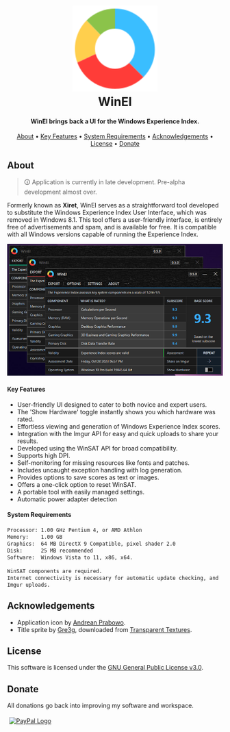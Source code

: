 <h1 align="center">
<img width="200" src="stream/images/logo128px.png" alt="WINEI">
<br>
WinEI
</h1>

<h4 align="center">WinEI brings back a UI for the Windows Experience Index.</h4>
<p align="center">
  <a href="#about">About</a> •
  <a href="#key-features">Key Features</a> •
  <a href="#system-requirements">System Requirements</a> •
  <a href="#acknowledgements">Acknowledgements</a> •
  <a href="#license">License</a> •
  <a href="#donate">Donate</a>
</p>

## About
> 🛈 Application is currently in late development. Pre-alpha development almost over.

Formerly known as **Xiret**, WinEI serves as a straightforward tool developed to substitute the Windows Experience Index User Interface, which was removed in Windows 8.1. This tool offers a user-friendly interface, is entirely free of advertisements and spam, and is available for free. It is compatible with all Windows versions capable of running the Experience Index.

<kbd>
  <img src="stream/images/winei.png">
</kbd>

#### Key Features
- User-friendly UI designed to cater to both novice and expert users.
- The 'Show Hardware' toggle instantly shows you which hardware was rated.
- Effortless viewing and generation of Windows Experience Index scores.
- Integration with the Imgur API for easy and quick uploads to share your results.
- Developed using the WinSAT API for broad compatibility.
- Supports high DPI.
- Self-monitoring for missing resources like fonts and patches.
- Includes uncaught exception handling with log generation.
- Provides options to save scores as text or images.
- Offers a one-click option to reset WinSAT.
- A portable tool with easily managed settings.
- Automatic power adapter detection

#### System Requirements
```
Processor: 1.00 GHz Pentium 4, or AMD Athlon
Memory:    1.00 GB
Graphics:  64 MB DirectX 9 Compatible, pixel shader 2.0
Disk:      25 MB recommended
Software:  Windows Vista to 11, x86, x64.

WinSAT components are required.
Internet connectivity is necessary for automatic update checking, and Imgur uploads.
```

## Acknowledgements
- Application icon by [Andrean Prabowo](https://www.flaticon.com/free-icon/pie-chart_3589888).
- Title sprite by [Gre3g](https://gre3g.livejournal.com/), downloaded from [Transparent Textures](https://www.transparenttextures.com/patterns/3px-tile.png).

## License
This software is licensed under the [GNU General Public License v3.0](https://choosealicense.com/licenses/gpl-3.0/).

## Donate
All donations go back into improving my software and workspace.

<a href="https://www.paypal.com/donate/?hosted_button_id=Z88F3UEZB47SQ"><img width="160" src="https://www.paypalobjects.com/webstatic/mktg/Logo/pp-logo-200px.png" alt="PayPal Logo" vspace="5" hspace="5"></a>
